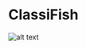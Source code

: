 # ClassiFish

![alt text](hhttps://github.com/aloychow/ClassiFish/blob/main/images/image_1.png "Overview")
